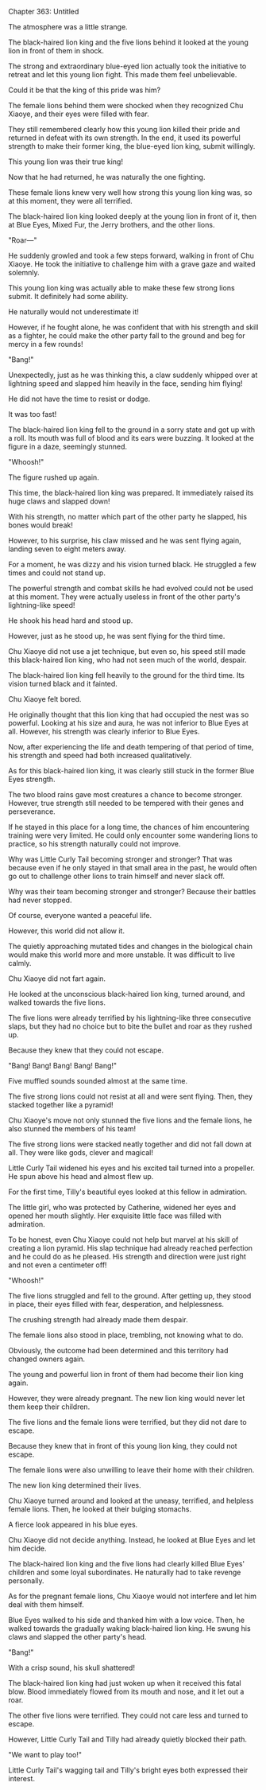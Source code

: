 Chapter 363: Untitled

The atmosphere was a little strange.

The black-haired lion king and the five lions behind it looked at the young lion in front of them in shock.

The strong and extraordinary blue-eyed lion actually took the initiative to retreat and let this young lion fight. This made them feel unbelievable.

Could it be that the king of this pride was him?

The female lions behind them were shocked when they recognized Chu Xiaoye, and their eyes were filled with fear.

They still remembered clearly how this young lion killed their pride and returned in defeat with its own strength. In the end, it used its powerful strength to make their former king, the blue-eyed lion king, submit willingly.

This young lion was their true king\!

Now that he had returned, he was naturally the one fighting.

These female lions knew very well how strong this young lion king was, so at this moment, they were all terrified.

The black-haired lion king looked deeply at the young lion in front of it, then at Blue Eyes, Mixed Fur, the Jerry brothers, and the other lions.

"Roar—"

He suddenly growled and took a few steps forward, walking in front of Chu Xiaoye. He took the initiative to challenge him with a grave gaze and waited solemnly.

This young lion king was actually able to make these few strong lions submit. It definitely had some ability.

He naturally would not underestimate it\!

However, if he fought alone, he was confident that with his strength and skill as a fighter, he could make the other party fall to the ground and beg for mercy in a few rounds\!

"Bang\!"

Unexpectedly, just as he was thinking this, a claw suddenly whipped over at lightning speed and slapped him heavily in the face, sending him flying\!

He did not have the time to resist or dodge.

It was too fast\!

The black-haired lion king fell to the ground in a sorry state and got up with a roll. Its mouth was full of blood and its ears were buzzing. It looked at the figure in a daze, seemingly stunned.

"Whoosh\!"

The figure rushed up again.

This time, the black-haired lion king was prepared. It immediately raised its huge claws and slapped down\!

With his strength, no matter which part of the other party he slapped, his bones would break\!

However, to his surprise, his claw missed and he was sent flying again, landing seven to eight meters away.

For a moment, he was dizzy and his vision turned black. He struggled a few times and could not stand up.

The powerful strength and combat skills he had evolved could not be used at this moment. They were actually useless in front of the other party's lightning-like speed\!

He shook his head hard and stood up.

However, just as he stood up, he was sent flying for the third time.

Chu Xiaoye did not use a jet technique, but even so, his speed still made this black-haired lion king, who had not seen much of the world, despair.

The black-haired lion king fell heavily to the ground for the third time. Its vision turned black and it fainted.

Chu Xiaoye felt bored.

He originally thought that this lion king that had occupied the nest was so powerful. Looking at his size and aura, he was not inferior to Blue Eyes at all. However, his strength was clearly inferior to Blue Eyes.

Now, after experiencing the life and death tempering of that period of time, his strength and speed had both increased qualitatively.

As for this black-haired lion king, it was clearly still stuck in the former Blue Eyes strength.

The two blood rains gave most creatures a chance to become stronger. However, true strength still needed to be tempered with their genes and perseverance.

If he stayed in this place for a long time, the chances of him encountering training were very limited. He could only encounter some wandering lions to practice, so his strength naturally could not improve.

Why was Little Curly Tail becoming stronger and stronger? That was because even if he only stayed in that small area in the past, he would often go out to challenge other lions to train himself and never slack off.

Why was their team becoming stronger and stronger? Because their battles had never stopped.

Of course, everyone wanted a peaceful life.

However, this world did not allow it.

The quietly approaching mutated tides and changes in the biological chain would make this world more and more unstable. It was difficult to live calmly.

Chu Xiaoye did not fart again.

He looked at the unconscious black-haired lion king, turned around, and walked towards the five lions.

The five lions were already terrified by his lightning-like three consecutive slaps, but they had no choice but to bite the bullet and roar as they rushed up.

Because they knew that they could not escape.

"Bang\! Bang\! Bang\! Bang\! Bang\!"

Five muffled sounds sounded almost at the same time.

The five strong lions could not resist at all and were sent flying. Then, they stacked together like a pyramid\!

Chu Xiaoye's move not only stunned the five lions and the female lions, he also stunned the members of his team\!

The five strong lions were stacked neatly together and did not fall down at all. They were like gods, clever and magical\!

Little Curly Tail widened his eyes and his excited tail turned into a propeller. He spun above his head and almost flew up.

For the first time, Tilly's beautiful eyes looked at this fellow in admiration.

The little girl, who was protected by Catherine, widened her eyes and opened her mouth slightly. Her exquisite little face was filled with admiration.

To be honest, even Chu Xiaoye could not help but marvel at his skill of creating a lion pyramid. His slap technique had already reached perfection and he could do as he pleased. His strength and direction were just right and not even a centimeter off\!

"Whoosh\!"

The five lions struggled and fell to the ground. After getting up, they stood in place, their eyes filled with fear, desperation, and helplessness.

The crushing strength had already made them despair.

The female lions also stood in place, trembling, not knowing what to do.

Obviously, the outcome had been determined and this territory had changed owners again.

The young and powerful lion in front of them had become their lion king again.

However, they were already pregnant. The new lion king would never let them keep their children.

The five lions and the female lions were terrified, but they did not dare to escape.

Because they knew that in front of this young lion king, they could not escape.

The female lions were also unwilling to leave their home with their children.

The new lion king determined their lives.

Chu Xiaoye turned around and looked at the uneasy, terrified, and helpless female lions. Then, he looked at their bulging stomachs.

A fierce look appeared in his blue eyes.

Chu Xiaoye did not decide anything. Instead, he looked at Blue Eyes and let him decide.

The black-haired lion king and the five lions had clearly killed Blue Eyes' children and some loyal subordinates. He naturally had to take revenge personally.

As for the pregnant female lions, Chu Xiaoye would not interfere and let him deal with them himself.

Blue Eyes walked to his side and thanked him with a low voice. Then, he walked towards the gradually waking black-haired lion king. He swung his claws and slapped the other party's head.

"Bang\!"

With a crisp sound, his skull shattered\!

The black-haired lion king had just woken up when it received this fatal blow. Blood immediately flowed from its mouth and nose, and it let out a roar.

The other five lions were terrified. They could not care less and turned to escape.

However, Little Curly Tail and Tilly had already quietly blocked their path.

"We want to play too\!"

Little Curly Tail's wagging tail and Tilly's bright eyes both expressed their interest.